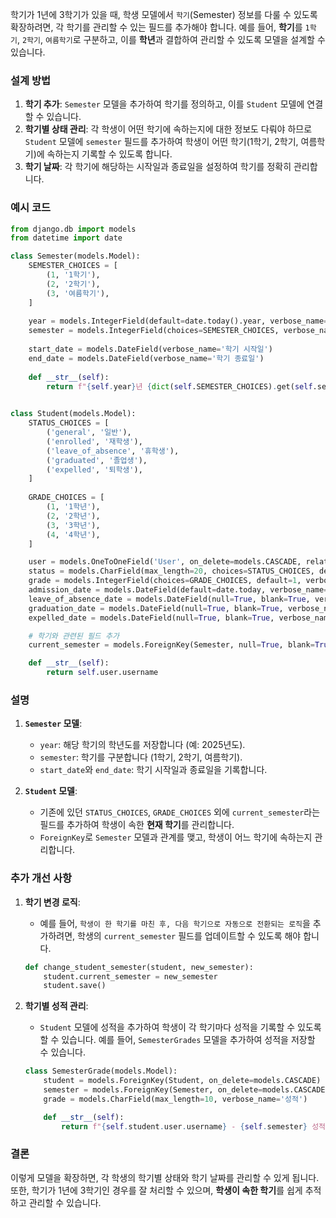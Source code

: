 학기가 1년에 3학기가 있을 때, 학생 모델에서 `학기`(Semester) 정보를 다룰 수 있도록 확장하려면, 각 학기를 관리할 수 있는 필드를 추가해야 합니다. 예를 들어, **학기**를 `1학기`, `2학기`, `여름학기`로 구분하고, 이를 **학년**과 결합하여 관리할 수 있도록 모델을 설계할 수 있습니다.

### 설계 방법

1. **학기 추가**: `Semester` 모델을 추가하여 학기를 정의하고, 이를 `Student` 모델에 연결할 수 있습니다.
2. **학기별 상태 관리**: 각 학생이 어떤 학기에 속하는지에 대한 정보도 다뤄야 하므로 `Student` 모델에 `semester` 필드를 추가하여 학생이 어떤 학기(1학기, 2학기, 여름학기)에 속하는지 기록할 수 있도록 합니다.
3. **학기 날짜**: 각 학기에 해당하는 시작일과 종료일을 설정하여 학기를 정확히 관리합니다.

### 예시 코드

```python
from django.db import models
from datetime import date

class Semester(models.Model):
    SEMESTER_CHOICES = [
        (1, '1학기'),
        (2, '2학기'),
        (3, '여름학기'),
    ]
    
    year = models.IntegerField(default=date.today().year, verbose_name='학년도')  # 학년도를 기록
    semester = models.IntegerField(choices=SEMESTER_CHOICES, verbose_name='학기')  # 1, 2, 여름학기
    
    start_date = models.DateField(verbose_name='학기 시작일')
    end_date = models.DateField(verbose_name='학기 종료일')
    
    def __str__(self):
        return f"{self.year}년 {dict(self.SEMESTER_CHOICES).get(self.semester)}"
    

class Student(models.Model):
    STATUS_CHOICES = [
        ('general', '일반'),
        ('enrolled', '재학생'),
        ('leave_of_absence', '휴학생'),
        ('graduated', '졸업생'),
        ('expelled', '퇴학생'),
    ]
    
    GRADE_CHOICES = [
        (1, '1학년'),
        (2, '2학년'),
        (3, '3학년'),
        (4, '4학년'),
    ]

    user = models.OneToOneField('User', on_delete=models.CASCADE, related_name='student')  # 사용자와 연관
    status = models.CharField(max_length=20, choices=STATUS_CHOICES, default='general', verbose_name='상태')
    grade = models.IntegerField(choices=GRADE_CHOICES, default=1, verbose_name='학년')
    admission_date = models.DateField(default=date.today, verbose_name='입학일')
    leave_of_absence_date = models.DateField(null=True, blank=True, verbose_name='휴학일')
    graduation_date = models.DateField(null=True, blank=True, verbose_name='졸업일')
    expelled_date = models.DateField(null=True, blank=True, verbose_name='퇴학일')

    # 학기와 관련된 필드 추가
    current_semester = models.ForeignKey(Semester, null=True, blank=True, on_delete=models.SET_NULL, verbose_name='현재 학기')

    def __str__(self):
        return self.user.username
```

### 설명

1. **`Semester` 모델**:
    - `year`: 해당 학기의 학년도를 저장합니다 (예: 2025년도).
    - `semester`: 학기를 구분합니다 (1학기, 2학기, 여름학기).
    - `start_date`와 `end_date`: 학기 시작일과 종료일을 기록합니다.

2. **`Student` 모델**:
    - 기존에 있던 `STATUS_CHOICES`, `GRADE_CHOICES` 외에 `current_semester`라는 필드를 추가하여 학생이 속한 **현재 학기**를 관리합니다.
    - `ForeignKey`로 `Semester` 모델과 관계를 맺고, 학생이 어느 학기에 속하는지 관리합니다.

### 추가 개선 사항

1. **학기 변경 로직**:
    - 예를 들어, `학생이 한 학기를 마친 후, 다음 학기으로 자동으로 전환되는 로직`을 추가하려면, 학생의 `current_semester` 필드를 업데이트할 수 있도록 해야 합니다.
    
    ```python
    def change_student_semester(student, new_semester):
        student.current_semester = new_semester
        student.save()
    ```

2. **학기별 성적 관리**:
    - `Student` 모델에 성적을 추가하여 학생이 각 학기마다 성적을 기록할 수 있도록 할 수 있습니다. 예를 들어, `SemesterGrades` 모델을 추가하여 성적을 저장할 수 있습니다.

    ```python
    class SemesterGrade(models.Model):
        student = models.ForeignKey(Student, on_delete=models.CASCADE)
        semester = models.ForeignKey(Semester, on_delete=models.CASCADE)
        grade = models.CharField(max_length=10, verbose_name='성적')

        def __str__(self):
            return f"{self.student.user.username} - {self.semester} 성적"
    ```

### 결론

이렇게 모델을 확장하면, 각 학생의 학기별 상태와 학기 날짜를 관리할 수 있게 됩니다. 또한, 학기가 1년에 3학기인 경우를 잘 처리할 수 있으며, **학생이 속한 학기**를 쉽게 추적하고 관리할 수 있습니다.